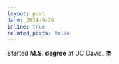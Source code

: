 ```yaml
---
layout: post
date: 2024-9-26
inline: true
related_posts: false
---
```


Started **M.S. degree** at UC Davis. 📚